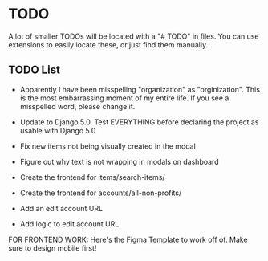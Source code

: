 # TODO

A lot of smaller TODOs will be located with a "# TODO" in files. You can use extensions to easily locate these, or just find them manually.

## TODO List

- Apparently I have been misspelling "organization" as "orginization". This is the most embarrassing moment of my entire life. If you see a misspelled word, please change it.

- Update to Django 5.0. Test EVERYTHING before declaring the project as usable with Django 5.0

- Fix new items not being visually created in the modal

- Figure out why text is not wrapping in modals on dashboard

- Create the frontend for items/search-items/

- Create the frontend for accounts/all-non-profits/

- Add an edit account URL

- Add logic to edit account URL

FOR FRONTEND WORK: Here's the [Figma Template](https://www.figma.com/file/pKaku2N7xVPbCGQb1p6LIJ/NPL?type=design&node-id=0-1&mode=design&t=mc7YWpRIbtvPRkHG-11) to work off of. Make sure to design mobile first!
